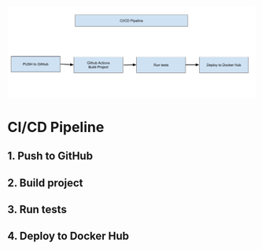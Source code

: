 ![CI/CD Pipeline](/docs/pics/cicd_pipeline.jpg "CI/CD Pipeline")

# CI/CD Pipeline

## 1. Push to GitHub

## 2. Build project

## 3. Run tests

## 4. Deploy to Docker Hub

